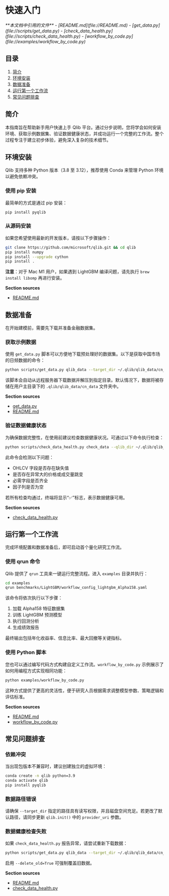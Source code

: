 # 快速入门

<cite>
**本文档中引用的文件**
- [README.md](file://README.md)
- [get_data.py](file://scripts/get_data.py)
- [check_data_health.py](file://scripts/check_data_health.py)
- [workflow_by_code.py](file://examples/workflow_by_code.py)
</cite>

## 目录
1. [简介](#简介)
2. [环境安装](#环境安装)
3. [数据准备](#数据准备)
4. [运行第一个工作流](#运行第一个工作流)
5. [常见问题排查](#常见问题排查)

## 简介
本指南旨在帮助新手用户快速上手 Qlib 平台。通过分步说明，您将学会如何安装环境、获取示例数据集、验证数据健康状态，并成功运行一个完整的工作流。整个过程专注于建立初步体验，避免深入复杂的技术细节。

## 环境安装
Qlib 支持多种 Python 版本（3.8 至 3.12），推荐使用 Conda 来管理 Python 环境以避免依赖冲突。

### 使用 pip 安装
最简单的方式是通过 pip 安装：
```bash
pip install pyqlib
```

### 从源码安装
如果您希望使用最新的开发版本，请按以下步骤操作：
```bash
git clone https://github.com/microsoft/qlib.git && cd qlib
pip install numpy
pip install --upgrade cython
pip install .
```

**注意**：对于 Mac M1 用户，如果遇到 LightGBM 编译问题，请先执行 `brew install libomp` 再进行安装。

**Section sources**
- [README.md](file://README.md#L60-L120)

## 数据准备
在开始建模前，需要先下载并准备金融数据集。

### 获取示例数据
使用 `get_data.py` 脚本可以方便地下载预处理好的数据集。以下是获取中国市场的日频数据的命令：
```bash
python scripts/get_data.py qlib_data --target_dir ~/.qlib/qlib_data/cn_data --region cn
```

该脚本会自动从远程服务器下载数据并解压到指定目录。默认情况下，数据将被存储在用户主目录下的 `.qlib/qlib_data/cn_data` 文件夹中。

**Section sources**
- [get_data.py](file://scripts/get_data.py#L1-L10)
- [README.md](file://README.md#L125-L150)

### 验证数据健康状态
为确保数据完整性，在使用前建议检查数据健康状况。可通过以下命令执行检查：
```bash
python scripts/check_data_health.py check_data --qlib_dir ~/.qlib/qlib_data/cn_data
```

此命令会检测以下问题：
- OHLCV 字段是否存在缺失值
- 是否存在异常大的价格或成交量跳变
- 必需字段是否齐全
- 因子列是否为空

若所有检查均通过，终端将显示“✅”标志，表示数据健康可用。

**Section sources**
- [check_data_health.py](file://scripts/check_data_health.py#L12-L198)

## 运行第一个工作流
完成环境配置和数据准备后，即可启动首个量化研究工作流。

### 使用 qrun 命令
Qlib 提供了 `qrun` 工具来一键运行完整流程。进入 `examples` 目录并执行：
```bash
cd examples
qrun benchmarks/LightGBM/workflow_config_lightgbm_Alpha158.yaml
```

该命令将依次执行以下步骤：
1. 加载 Alpha158 特征数据集
2. 训练 LightGBM 预测模型
3. 执行回测分析
4. 生成绩效报告

最终输出包括年化收益率、信息比率、最大回撤等关键指标。

### 使用 Python 脚本
您也可以通过编写代码方式构建自定义工作流。`workflow_by_code.py` 示例展示了如何用编程方式实现相同功能：
```bash
python examples/workflow_by_code.py
```

这种方式提供了更高的灵活性，便于研究人员根据需求调整模型参数、策略逻辑和评估标准。

**Section sources**
- [README.md](file://README.md#L170-L200)
- [workflow_by_code.py](file://examples/workflow_by_code.py#L1-L85)

## 常见问题排查
### 依赖冲突
当出现包版本不兼容时，建议创建独立的虚拟环境：
```bash
conda create -n qlib python=3.9
conda activate qlib
pip install pyqlib
```

### 数据路径错误
请确保 `--target_dir` 指定的路径具有读写权限，并且磁盘空间充足。若更改了默认路径，请同步更新 `qlib.init()` 中的 `provider_uri` 参数。

### 数据健康检查失败
如果 `check_data_health.py` 报告异常，请尝试重新下载数据：
```bash
python scripts/get_data.py qlib_data --target_dir ~/.qlib/qlib_data/cn_data --region cn --delete_old=True
```

启用 `--delete_old=True` 可强制覆盖旧数据。

**Section sources**
- [README.md](file://README.md#L205-L230)
- [check_data_health.py](file://scripts/check_data_health.py#L12-L198)